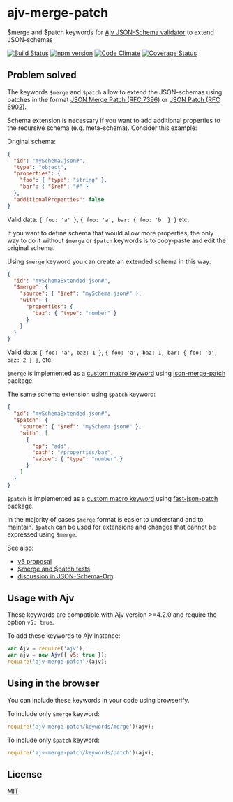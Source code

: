 # ajv-merge-patch

$merge and $patch keywords for [Ajv JSON-Schema validator](https://github.com/epoberezkin/ajv) to extend JSON-schemas

[![Build Status](https://travis-ci.org/epoberezkin/ajv-merge-patch.svg?branch=master)](https://travis-ci.org/epoberezkin/ajv-merge-patch)
[![npm version](https://badge.fury.io/js/ajv-merge-patch.svg)](https://www.npmjs.com/package/ajv-merge-patch)
[![Code Climate](https://codeclimate.com/github/epoberezkin/ajv-merge-patch/badges/gpa.svg)](https://codeclimate.com/github/epoberezkin/ajv-merge-patch)
[![Coverage Status](https://coveralls.io/repos/github/epoberezkin/ajv-merge-patch/badge.svg?branch=master)](https://coveralls.io/github/epoberezkin/ajv-merge-patch?branch=master)


## Problem solved

The keywords `$merge` and `$patch` allow to extend the JSON-schemas using patches in the format [JSON Merge Patch (RFC 7396)](https://tools.ietf.org/html/rfc7396) or [JSON Patch (RFC 6902)](https://tools.ietf.org/html/rfc6902).


Schema extension is necessary if you want to add additional properties to the recursive schema (e.g. meta-schema). Consider this example:

Original schema:

```json
{
  "id": "mySchema.json#",
  "type": "object",
  "properties": {
    "foo": { "type": "string" },
    "bar": { "$ref": "#" }
  },
  "additionalProperties": false
}
```

Valid data: `{ foo: 'a' }`, `{ foo: 'a', bar: { foo: 'b' } }` etc.

If you want to define schema that would allow more properties, the only way to do it without `$merge` or `$patch` keywords is to copy-paste and edit the original schema.

Using `$merge` keyword you can create an extended schema in this way:

```json
{
  "id": "mySchemaExtended.json#",
  "$merge": {
    "source": { "$ref": "mySchema.json#" },
    "with": {
      "properties": {
        "baz": { "type": "number" }
      }
    }
  }
}
```

Valid data: `{ foo: 'a', baz: 1 }`, `{ foo: 'a', baz: 1, bar: { foo: 'b', baz: 2 } }`, etc.

`$merge` is implemented as a [custom macro keyword](https://github.com/epoberezkin/ajv/blob/master/CUSTOM.md#define-keyword-with-macro-function) using [json-merge-patch](https://github.com/pierreinglebert/json-merge-patch) package.


The same schema extension using `$patch` keyword:

```json
{
  "id": "mySchemaExtended.json#",
  "$patch": {
    "source": { "$ref": "mySchema.json#" },
    "with": [
      {
        "op": "add",
        "path": "/properties/baz",
        "value": { "type": "number" }
      }
    ]
  }
}
```

`$patch` is implemented as a [custom macro keyword](https://github.com/epoberezkin/ajv/blob/master/CUSTOM.md#define-keyword-with-macro-function) using [fast-json-patch](https://github.com/Starcounter-Jack/JSON-Patch) package.


In the majority of cases `$merge` format is easier to understand and to maintain. `$patch` can be used for extensions and changes that cannot be expressed using `$merge`.

See also:
- [v5 proposal](https://github.com/daveclayton/json-schema-validator/wiki/v5:-merge)
- [$merge and $patch tests](https://github.com/epoberezkin/ajv-merge-patch/blob/master/spec)
- [discussion in JSON-Schema-Org](https://github.com/json-schema-org/json-schema-spec/issues/15)


## Usage with Ajv

These keywords are compatible with Ajv version >=4.2.0 and require the option `v5: true`.

To add these keywords to Ajv instance:

```javascript
var Ajv = require('ajv');
var ajv = new Ajv({ v5: true });
require('ajv-merge-patch')(ajv);
```

## Using in the browser

You can include these keywords in your code using browserify.

To include only `$merge` keyword:

```javascript
require('ajv-merge-patch/keywords/merge')(ajv);
```

To include only `$patch` keyword:

```javascript
require('ajv-merge-patch/keywords/patch')(ajv);
```

## License

[MIT](https://github.com/epoberezkin/ajv-merge-patch/blob/master/LICENSE)
